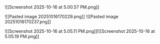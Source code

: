 

![[Screenshot 2025-10-16 at 5.00.57 PM.png]]

![[Pasted image 20251016170229.png]]
![[Pasted image 20251016170237.png]]

![[Screenshot 2025-10-16 at 5.05.11 PM.png]]![[Screenshot 2025-10-16 at 5.05.19 PM.png]]
